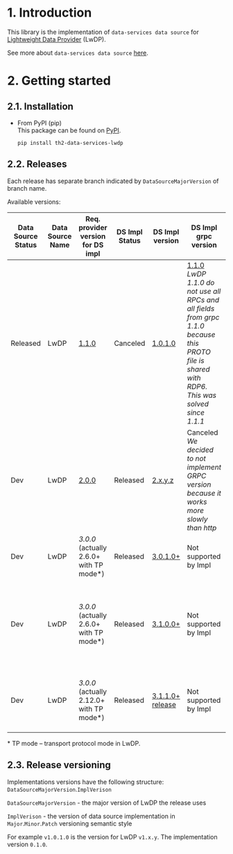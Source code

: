 # 1. Introduction

This library is the implementation of `data-services data source` for [Lightweight Data Provider](https://github.com/th2-net/th2-lw-data-provider) (LwDP).

See more about `data-services data source` [here](https://not_implemented_yet_relates_to_TH2-4185).

# 2. Getting started

## 2.1. Installation

- From PyPI (pip)   
  This package can be found on [PyPI](https://pypi.org/project/th2-data-services-lwdp/ "th2-data-services-lwdp").
    ```
    pip install th2-data-services-lwdp
    ```

## 2.2. Releases

Each release has separate branch indicated by `DataSourceMajorVersion` of branch name.

Available versions:

|Data Source Status|Data Source Name|Req. provider version for DS impl|DS Impl Status| DS Impl version                                                                                                                                        |DS Impl grpc version|Features|
|--|--|--|--|--------------------------------------------------------------------------------------------------------------------------------------------------------|--|--|
|Released|LwDP|[1.1.0](https://github.com/th2-net/th2-lw-data-provider/tree/v1.1.0)|Canceled| [1.0.1.0](https://github.com/th2-net/th2-ds-source-lwdp/tree/dev_1.0.1.0)                                                                              |[1.1.0](https://github.com/th2-net/th2-grpc-data-provider/blob/756e6841a4f3923789486fd17a39a25176f50a20/src/main/proto/th2_grpc_data_provider/data_provider.proto) <br> *LwDP 1.1.0 do not use all RPCs and all fields from grpc 1.1.0 because this PROTO file is shared with RDP6. This was solved since 1.1.1*||
|Dev|LwDP|[2.0.0](https://github.com/th2-net/th2-lw-data-provider/tree/dev-version-2)|Released| [2.x.y.z](https://github.com/th2-net/th2-ds-source-lwdp/tree/release-2.0)                                                                              |Canceled <br> *We decided to not implement GRPC version because it works more slowly than http*|groups + books & pages|
|Dev|LwDP|_3.0.0_ <br> (actually 2.6.0+ with TP mode*)|Released| [3.0.1.0+](https://github.com/th2-net/th2-ds-source-lwdp/tree/release-3.0)                                                                             |Not supported by Impl|Transp proto|
|Dev|LwDP|_3.0.0_ <br> (actually 2.6.0+ with TP mode*)|Released| [3.1.0.0+](https://github.com/th2-net/th2-ds-source-lwdp/tree/v3.1.0.1)                                                                                |Not supported by Impl|ds-impl 3.1.x.y is appeared because of few not backward compatible changes [https://github.com/th2-net/th2-ds-source-lwdp/releases/tag/v3.1.0.0](https://github.com/th2-net/th2-ds-source-lwdp/releases/tag/v3.1.0.0)|
|Dev|LwDP|_3.0.0_ <br> (actually 2.12.0+ with TP mode*)|Released| [3.1.1.0+](https://github.com/th2-net/th2-ds-source-lwdp/tree/v3.1.1.0) [release](https://github.com/th2-net/th2-ds-source-lwdp/releases/tag/v3.1.1.0) |Not supported by Impl|Added in LwDP <br> - `/download/events` endpoint to download events as file in JSONL format <br> - `EVENTS` resource option for `/download` task endpoint|

\* TP mode – transport protocol mode in LwDP.

## 2.3. Release versioning

Implementations versions have the following structure: `DataSourceMajorVersion`.`ImplVerison`

`DataSourceMajorVersion` - the major version of LwDP the release uses

`ImplVerison` - the version of data source implementation in `Major`.`Minor`.`Patch` versioning semantic style

For example `v1.0.1.0` is the version for LwDP `v1.x.y`. The implementation version `0.1.0`.
